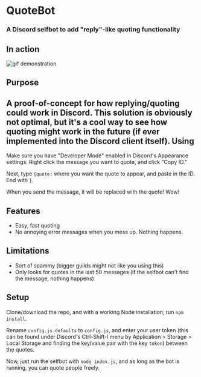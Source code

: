 # QuoteBot
### A Discord selfbot to add "reply"-like quoting functionality
In action
------
![gif demonstration](https://zippy.gfycat.com/LikableFirsthandAmberpenshell.gif)

Purpose
------
A proof-of-concept for how replying/quoting could work in Discord. This solution is obviously not optimal, but it's a cool way to see how quoting might work in the future (if ever implemented into the Discord client itself).
Using
------
Make sure you have "Developer Mode" enabled in Discord's Appearance settings. Right click the message you want to quote, and click "Copy ID."

Next, type `{quote:` where you want the quote to appear, and paste in the ID. End with `}`.

When you send the message, it will be replaced with the quote! Wow!

Features
------
* Easy, fast quoting
* No annoying error messages when you mess up. Nothing happens.

Limitations
------
* Sort of spammy (bigger guilds might not like you using this)
* Only looks for quotes in the last 50 messages (if the selfbot can't find the message, nothing happens)

Setup
------
Clone/download the repo, and with a working Node installation, run `npm install`.

Rename `config.js.defaults` to `config.js`, and enter your user token (this can be found under Discord's Ctrl-Shift-I menu by Application > Storage > Local Storage and finding the key/value pair with the key `token`) between the quotes.

Now, just run the selfbot with `node index.js`, and as long as the bot is running, you can quote people freely.
